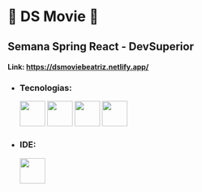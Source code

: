 # 🌸 DS Movie 🌸

## Semana Spring React - DevSuperior

#### Link: https://dsmoviebeatriz.netlify.app/

+ ### Tecnologias:
     <img heigth="50" width="50" src="https://cdn.jsdelivr.net/gh/devicons/devicon/icons/typescript/typescript-original.svg" />
     <img heigth="50" width="50" src="https://cdn.jsdelivr.net/gh/devicons/devicon/icons/react/react-original.svg" />
     <img heigth="50" width="50" src="https://cdn.jsdelivr.net/gh/devicons/devicon/icons/java/java-original.svg" />
     <img heigth="50" width="50" src="https://cdn.jsdelivr.net/gh/devicons/devicon/icons/spring/spring-original.svg" />
     
    
+ ### IDE:
     <img heigth="50" width="50" src="https://cdn.jsdelivr.net/gh/devicons/devicon/icons/vscode/vscode-original.svg" />
